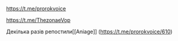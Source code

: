 https://t.me/prorokvoice

https://t.me/ThezonaeVop

Декілька разів репостили[[Aniage]] (https://t.me/prorokvoice/610)
